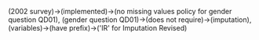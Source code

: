 (2002 survey)->(implemented)->(no missing values policy for gender question QD01), (gender question QD01)->(does not require)->(imputation), (variables)->(have prefix)->('IR' for Imputation Revised)